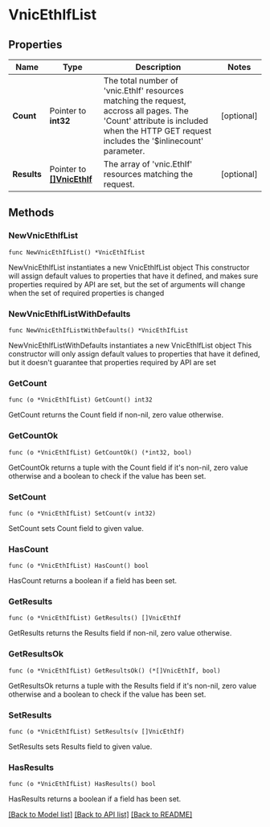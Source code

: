 # VnicEthIfList

## Properties

Name | Type | Description | Notes
------------ | ------------- | ------------- | -------------
**Count** | Pointer to **int32** | The total number of &#39;vnic.EthIf&#39; resources matching the request, accross all pages. The &#39;Count&#39; attribute is included when the HTTP GET request includes the &#39;$inlinecount&#39; parameter. | [optional] 
**Results** | Pointer to [**[]VnicEthIf**](vnic.EthIf.md) | The array of &#39;vnic.EthIf&#39; resources matching the request. | [optional] 

## Methods

### NewVnicEthIfList

`func NewVnicEthIfList() *VnicEthIfList`

NewVnicEthIfList instantiates a new VnicEthIfList object
This constructor will assign default values to properties that have it defined,
and makes sure properties required by API are set, but the set of arguments
will change when the set of required properties is changed

### NewVnicEthIfListWithDefaults

`func NewVnicEthIfListWithDefaults() *VnicEthIfList`

NewVnicEthIfListWithDefaults instantiates a new VnicEthIfList object
This constructor will only assign default values to properties that have it defined,
but it doesn't guarantee that properties required by API are set

### GetCount

`func (o *VnicEthIfList) GetCount() int32`

GetCount returns the Count field if non-nil, zero value otherwise.

### GetCountOk

`func (o *VnicEthIfList) GetCountOk() (*int32, bool)`

GetCountOk returns a tuple with the Count field if it's non-nil, zero value otherwise
and a boolean to check if the value has been set.

### SetCount

`func (o *VnicEthIfList) SetCount(v int32)`

SetCount sets Count field to given value.

### HasCount

`func (o *VnicEthIfList) HasCount() bool`

HasCount returns a boolean if a field has been set.

### GetResults

`func (o *VnicEthIfList) GetResults() []VnicEthIf`

GetResults returns the Results field if non-nil, zero value otherwise.

### GetResultsOk

`func (o *VnicEthIfList) GetResultsOk() (*[]VnicEthIf, bool)`

GetResultsOk returns a tuple with the Results field if it's non-nil, zero value otherwise
and a boolean to check if the value has been set.

### SetResults

`func (o *VnicEthIfList) SetResults(v []VnicEthIf)`

SetResults sets Results field to given value.

### HasResults

`func (o *VnicEthIfList) HasResults() bool`

HasResults returns a boolean if a field has been set.


[[Back to Model list]](../README.md#documentation-for-models) [[Back to API list]](../README.md#documentation-for-api-endpoints) [[Back to README]](../README.md)


